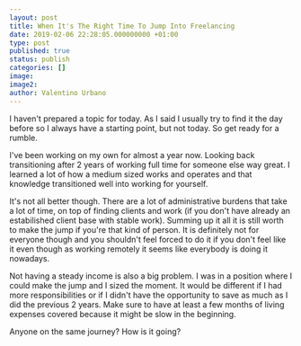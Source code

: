 ```yaml
---
layout: post
title: When It's The Right Time To Jump Into Freelancing
date: 2019-02-06 22:28:05.000000000 +01:00
type: post
published: true
status: publish
categories: []
image:
image2:
author: Valentino Urbano
---
```


I haven't prepared a topic for today. As I said I usually try to find it the day before so I always have a starting point, but not today. So get ready for a rumble.

I've been working on my own for almost a year now. Looking back transitioning after 2 years of working full time for someone else way great. I learned a lot of how a medium sized works and operates and that knowledge transitioned well into working for yourself.

It's not all better though. There are a lot of administrative burdens that take a lot of time, on top of finding clients and work (if you don't have already an estabilished client base with stable work). Summing up it all it is still worth to make the jump if you're that kind of person. It is definitely not for everyone though and you shouldn't feel forced to do it if you don't feel like it even though as working remotely it seems like everybody is doing it nowadays.

Not having a steady income is also a big problem. I was in a position where I could make the jump and I sized the moment. It would be different if I had more responsibilities or if I didn't have the opportunity to save as much as I did the previous 2 years. Make sure to have at least a few months of living expenses covered because it might be slow in the beginning.

Anyone on the same journey? How is it going?

